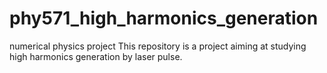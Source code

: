 # phy571_high_harmonics_generation
numerical physics project
This repository is a project aiming at studying high harmonics generation by laser pulse.

